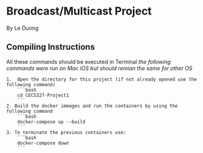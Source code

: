 # Broadcast/Multicast Project
By Le Duong

 

## Compiling Instructions
All these commands should be executed in Terminal
    *the following commands were run on Mac iOS but should remian the same for other OS*

    1.  Open the directory for this project (if not already opened use the following command)
        ```bash
        cd CECS327-Project1
        ```
    2. Build the docker immages and run the containers by using the following command 
        ```bash
        docker-compose up --build
        ```
    3. To terminate the previous containers use:
        ```bash
        docker-compose down
        ```
